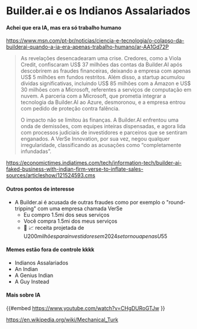 # Builder.ai e os Indianos Assalariados

#### Achei que era IA, mas era só trabalho humano

<https://www.msn.com/pt-br/noticias/ciencia-e-tecnologia/o-colapso-da-builderai-quando-a-ia-era-apenas-trabalho-humano/ar-AA1Gd72P>

> As  revelações desencadearam uma crise. Credores, como a Viola Credit,  confiscaram US$ 37 milhões das contas da Builder.AI após descobrirem as  fraudes financeiras, deixando a empresa com apenas US$ 5 milhões em  fundos restritos. Além disso, a startup acumulou dívidas significativas,  incluindo US$ 85 milhões com a Amazon e US$ 30 milhões com a Microsoft,  referentes a serviços de computação em nuvem. A parceria com a  Microsoft, que prometia integrar a tecnologia da Builder.AI ao Azure,  desmoronou, e a empresa entrou com pedido de proteção contra falência.
>
> O  impacto não se limitou às finanças. A Builder.AI enfrentou uma onda de  demissões, com equipes inteiras dispensadas, e agora lida com processos  judiciais de investidores e parceiros que se sentiram enganados. A VerSe  Innovation, por sua vez, negou qualquer irregularidade, classificando  as acusações como “completamente infundadas”.

<https://economictimes.indiatimes.com/tech/information-tech/builder-ai-faked-business-with-indian-firm-verse-to-inflate-sales-sources/articleshow/121524593.cms>

#### Outros pontos de interesse

- A Builder.ai é acusada de outras fraudes como por exemplo o "round-tripping" com uma empresa chamada VerSe
  - Eu compro 1.5mi dos seus serviços
  - Você compra 1.5mi dos meus serviços
  - 🤝 📈 receita projetada de U$200 milhões para investidores em 2024 se tornou apenas U$55

#### Memes estão fora de controle kkkk

- Indianos Assalariados
- An Indian
- A Genius Indian
- A Guy Instead

#### Mais sobre IA

{{#embed https://www.youtube.com/watch?v=CHgDURoGTJw }}

<https://en.wikipedia.org/wiki/Mechanical_Turk>
